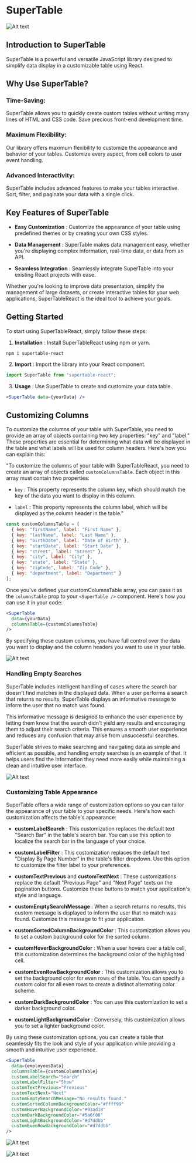 <!-- Markdown -->

# SuperTable

![Alt text](https://raw.githubusercontent.com/Lulu-Soso/Github-Files/main/P14-Library/SuperTable1.png)

## Introduction to SuperTable

SuperTable is a powerful and versatile JavaScript library designed to simplify data display in a customizable table using React.

## Why Use SuperTable?

### Time-Saving:

SuperTable allows you to quickly create custom tables without writing many lines of HTML and CSS code. Save precious front-end development time.

### Maximum Flexibility:

Our library offers maximum flexibility to customize the appearance and behavior of your tables. Customize every aspect, from cell colors to user event handling.

### Advanced Interactivity:

SuperTable includes advanced features to make your tables interactive. Sort, filter, and paginate your data with a single click.

## Key Features of SuperTable

- **Easy Customization** : Customize the appearance of your table using predefined themes or by creating your own CSS styles.

- **Data Management** : SuperTable makes data management easy, whether you're displaying complex information, real-time data, or data from an API.

- **Seamless Integration** : Seamlessly integrate SuperTable into your existing React projects with ease.

Whether you're looking to improve data presentation, simplify the management of large datasets, or create interactive tables for your web applications, SuperTableReact is the ideal tool to achieve your goals.

## Getting Started

To start using SuperTableReact, simply follow these steps:

1. **Installation** : Install SuperTableReact using npm or yarn.
```shell
npm i supertable-react
```

2. **Import** : Import the library into your React component.

```javascript
import SuperTable from "supertable-react";
```

3. **Usage** : Use SuperTable to create and customize your data table.

```jsx
<SuperTable data={yourData} />
```

## Customizing Columns

To customize the columns of your table with SuperTable, you need to provide an array of objects containing two key properties: "key" and "label." These properties are essential for determining what data will be displayed in the table and what labels will be used for column headers. Here's how you can explain this:

"To customize the columns of your table with SuperTableReact, you need to create an array of objects called `customColumnsTable`. Each object in this array must contain two properties:

- `key` : This property represents the column key, which should match the key of the data you want to display in this column.

- `label` : This property represents the column label, which will be displayed as the column header in the table."

```javascript
const customColumnsTable = [
  { key: "firstName", label: "First Name" },
  { key: "lastName", label: "Last Name" },
  { key: "birthDate", label: "Date of Birth" },
  { key: "startDate", label: "Start Date" },
  { key: "street", label: "Street" },
  { key: "city", label: "City" },
  { key: "state", label: "State" },
  { key: "zipCode", label: "Zip Code" },
  { key: "department", label: "Department" }
];
```

Once you've defined your customColumnsTable array, you can pass it as the `columnsTable` prop to your `<SuperTable />` component. Here's how you can use it in your code:

```jsx
<SuperTable 
  data={yourData} 
  columnsTable={customColumnsTable} 
/>
```

By specifying these custom columns, you have full control over the data you want to display and the column headers you want to use in your table.

![Alt text](https://raw.githubusercontent.com/Lulu-Soso/Github-Files/main/P14-Library/SuperTable8.png)

### Handling Empty Searches

SuperTable includes intelligent handling of cases where the search bar doesn't find matches in the displayed data. When a user performs a search that returns no results, SuperTable displays an informative message to inform the user that no match was found.

This informative message is designed to enhance the user experience by letting them know that the search didn't yield any results and encouraging them to adjust their search criteria. This ensures a smooth user experience and reduces any confusion that may arise from unsuccessful searches.

SuperTable strives to make searching and navigating data as simple and efficient as possible, and handling empty searches is an example of that. It helps users find the information they need more easily while maintaining a clean and intuitive user interface.

![Alt text](https://raw.githubusercontent.com/Lulu-Soso/Github-Files/main/P14-Library/SuperTable4.png)

### Customizing Table Appearance

SuperTable offers a wide range of customization options so you can tailor the appearance of your table to your specific needs. Here's how each customization affects the table's appearance:

- **customLabelSearch** : This customization replaces the default text "Search Bar" in the table's search bar. You can use this option to localize the search bar in the language of your choice.

- **customLabelFilter** : This customization replaces the default text "Display By Page Number" in the table's filter dropdown. Use this option to customize the filter label to your preferences.

- **customTextPrevious** and **customTextNext** : These customizations replace the default "Previous Page" and "Next Page" texts on the pagination buttons. Customize these buttons to match your application's style and language.

- **customEmptySearchMessage** : When a search returns no results, this custom message is displayed to inform the user that no match was found. Customize this message to fit your application.

- **customSortedColumnBackgroundColor** : This customization allows you to set a custom background color for the sorted column.

- **customHoverBackgroundColor** : When a user hovers over a table cell, this customization determines the background color of the highlighted cell.

- **customEvenRowBackgroundColor** : This customization allows you to set the background color for even rows of the table. You can specify a custom color for all even rows to create a distinct alternating color scheme.

- **customDarkBackgroundColor** : You can use this customization to set a darker background color.

- **customLightBackgroundColor** : Conversely, this customization allows you to set a lighter background color.

By using these customization options, you can create a table that seamlessly fits the look and style of your application while providing a smooth and intuitive user experience.

```jsx
<SuperTable
  data={employeesData}
  columnsTable={customColumnsTable}
  customLabelSearch="Search"
  customLabelFilter="Show"
  customTextPrevious="Previous"
  customTextNext="Next"
  customEmptySearchMessage="No results found."
  customSortedColumnBackgroundColor="#ffff99"
  customHoverBackgroundColor="#93ad18"
  customDarkBackgroundColor="#5a6f08"
  customLightBackgroundColor="#d7ddbb"
  customEvenRowBackgroundColor="#d7ddbb"
/>
```

![Alt text](https://raw.githubusercontent.com/Lulu-Soso/Github-Files/main/P14-Library/SuperTable6.png)

![Alt text](https://raw.githubusercontent.com/Lulu-Soso/Github-Files/main/P14-Library/SuperTable7.png)

<!-- Markdown -->
